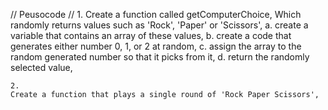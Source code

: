 // Peusocode //
    1.
    Create a function called getComputerChoice,
    Which randomly returns values such as 'Rock', 'Paper' or 'Scissors',
        a. create a variable that contains an array of these values,
        b. create a code that generates either number 0, 1, or 2 at random,
        c. assign the array to the random generated number so that it picks from it,
        d. return the randomly selected value,
    
    2.
    Create a function that plays a single round of 'Rock Paper Scissors',